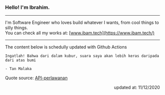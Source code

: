 <h3>Hello! I'm Ibrahim.</h3>

---

I'm Software Engineer who loves build whatever I wants, from cool things to silly things. <br>
You can check all my works at: [www.ibam.tech](https://www.ibam.tech/)

---

The content below is schedully updated with Github Actions

    Ingatlah! Bahwa dari dalam kubur, suara saya akan lebih keras daripada dari atas bumi

    - Tan Malaka

Quote source: [API-perlawanan](https://github.com/ibamibrhm/api-perlawanan)

<div dir="rtl">
updated at: 11/12/2020
</div>